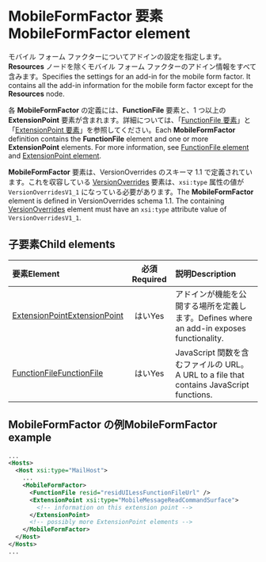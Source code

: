 # <a name="mobileformfactor-element"></a><span data-ttu-id="45a29-101">MobileFormFactor 要素</span><span class="sxs-lookup"><span data-stu-id="45a29-101">MobileFormFactor element</span></span>

<span data-ttu-id="45a29-p101">モバイル フォーム ファクターについてアドインの設定を指定します。**Resources** ノードを除くモバイル フォーム ファクターのアドイン情報をすべて含みます。</span><span class="sxs-lookup"><span data-stu-id="45a29-p101">Specifies the settings for an add-in for the mobile form factor. It contains all the add-in information for the mobile form factor except for the **Resources** node.</span></span>

<span data-ttu-id="45a29-p102">各 **MobileFormFactor** の定義には、**FunctionFile** 要素と、1 つ以上の **ExtensionPoint** 要素が含まれます。詳細については、「[FunctionFile 要素](functionfile.md)」と「[ExtensionPoint 要素](extensionpoint.md)」を参照してください。</span><span class="sxs-lookup"><span data-stu-id="45a29-p102">Each **MobileFormFactor** definition contains the  **FunctionFile** element and one or more **ExtensionPoint** elements. For more information, see [FunctionFile element](functionfile.md) and [ExtensionPoint element](extensionpoint.md).</span></span>

<span data-ttu-id="45a29-p103">**MobileFormFactor** 要素は、VersionOverrides のスキーマ 1.1 で定義されています。これを収容している [VersionOverrides](versionoverrides.md) 要素は、`xsi:type` 属性の値が `VersionOverridesV1_1` になっている必要があります。</span><span class="sxs-lookup"><span data-stu-id="45a29-p103">The **MobileFormFactor** element is defined in VersionOverrides schema 1.1. The containing [VersionOverrides](versionoverrides.md) element must have an `xsi:type` attribute value of `VersionOverridesV1_1`.</span></span>

## <a name="child-elements"></a><span data-ttu-id="45a29-108">子要素</span><span class="sxs-lookup"><span data-stu-id="45a29-108">Child elements</span></span>

| <span data-ttu-id="45a29-109">要素</span><span class="sxs-lookup"><span data-stu-id="45a29-109">Element</span></span>                               | <span data-ttu-id="45a29-110">必須</span><span class="sxs-lookup"><span data-stu-id="45a29-110">Required</span></span> | <span data-ttu-id="45a29-111">説明</span><span class="sxs-lookup"><span data-stu-id="45a29-111">Description</span></span>  |
|:--------------------------------------|:--------:|:-------------|
| [<span data-ttu-id="45a29-112">ExtensionPoint</span><span class="sxs-lookup"><span data-stu-id="45a29-112">ExtensionPoint</span></span>](extensionpoint.md) | <span data-ttu-id="45a29-113">はい</span><span class="sxs-lookup"><span data-stu-id="45a29-113">Yes</span></span>      | <span data-ttu-id="45a29-114">アドインが機能を公開する場所を定義します。</span><span class="sxs-lookup"><span data-stu-id="45a29-114">Defines where an add-in exposes functionality.</span></span> |
| [<span data-ttu-id="45a29-115">FunctionFile</span><span class="sxs-lookup"><span data-stu-id="45a29-115">FunctionFile</span></span>](functionfile.md)     | <span data-ttu-id="45a29-116">はい</span><span class="sxs-lookup"><span data-stu-id="45a29-116">Yes</span></span>      | <span data-ttu-id="45a29-117">JavaScript 関数を含むファイルの URL。</span><span class="sxs-lookup"><span data-stu-id="45a29-117">A URL to a file that contains JavaScript functions.</span></span>|

## <a name="mobileformfactor-example"></a><span data-ttu-id="45a29-118">MobileFormFactor の例</span><span class="sxs-lookup"><span data-stu-id="45a29-118">MobileFormFactor example</span></span>

```xml
...
<Hosts>
  <Host xsi:type="MailHost">
    ...
    <MobileFormFactor>
      <FunctionFile resid="residUILessFunctionFileUrl" />
      <ExtensionPoint xsi:type="MobileMessageReadCommandSurface">
        <!-- information on this extension point -->
      </ExtensionPoint> 
      <!-- possibly more ExtensionPoint elements -->
    </MobileFormFactor>
  </Host>
</Hosts>
...
```

